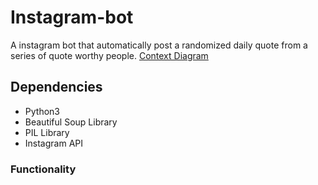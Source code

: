 # Instagram-bot
A instagram bot that automatically post a randomized daily quote from a series of quote worthy people. 
[Context Diagram](https://viewer.diagrams.net/?tags=%7B%7D&highlight=0000ff&edit=_blank&layers=1&nav=1&title=Instagram%20Bot#R5Vvfd6I4FP5rfCwHCL98rG1ntud0ZzrrnDPbfUOIyA4SF2LV%2Bev3BgKEAIpWqj3ji3ATAuR%2Bud%2B9X3SE7pbbz4m7WvxJfByNdNXfjtD9SNc1y0bwxSy73OLYZm4IktDnnSrDNPyFuVHl1nXo47TWkRIS0XBVN3okjrFHazY3Scim3m1OovpdV26AG4ap50ZN64%2FQpwv%2BFqZa2f%2FAYbAo7qypvGXpFp25IV24PtkIJvQwQncJITQ%2FWm7vcMQmr5iX%2FLpPHa3lgyU4pn0uePm6%2FrZZbX4l3zf%2FUO%2FLl63%2FV3BTTPOrG635G490K4IBJ3MC48Jj0x2fC%2Bu%2FNSkabtLMU7fQAaEVeHtStcNRwL4f43QVJi4NSeyyB%2FkGzRi%2BJ9CL3wOeNr9NfgWfqPKOOsVbZl%2FQZQQGDQ7dKAxiOPbgrXEChlec0BD8dcsblqHvs8snCYZndGfZUCqcr0gY0wwN5mRk3rOx1pTk75ENndKE%2FMR3JCIw7n1MYjbKPIwiycRnDO6Lt52%2B0EoPw9LAZIlpsoMu%2FIISFHxVIL4oNhXEkMW7LAR4FbBzOaqDcuTK8XDAfX8MDsw340BzOnDwFKZsADLnGMh8oqvPmKzYQT8kwOpZsUNvF4WxjxMEnTaLkOLpyvVYwwbiTx0qM7KGnv7TrDS43s8gYdavawrDlI7nGDD5S%2FEohNB5nG3Ufa3r44azNaPF2dpw3raH8%2FbjkkXUNncnKYmL28ySytO%2FGwCMYmVfEADjFgBIE45j%2F5YRaBX4fDddYJ%2FPmTDPzP7sUojHcWYBTijDaUGaOovIuT94PBYmWnPgHG9D%2BjdrU0x%2B9sLHZ8f3W35ZdrITTgBYIcwKI4PcFsMMCQOx0xexrRoqO9uJZ%2FJg%2Baxgv5EkSL6HmSPrxMM9Qix1kwDTg6uziSYBLuYebkhwBJz7Wn%2FgNgTxOzwzXhTBKlGTLoEwf1F%2BlZhvyAOZUtyzpYHyiWgMlAG6fO3TMa4bPTAOjp3yU5LQBQlYrvJQWSXMVn2eCFlxeP6LKd1xJLOUor44umGuizhX9%2BL8jDAss%2BiDMDTbYXgcviCEuDuhA8%2FCOuGHJNQg1ZDAkY94XqhYDah8xlQgrRbYPLkzKHUGy01l2HTSEC98%2BGBlFVDDxp710UlagE8H6TVf3GhvizBFFzKfp3iQNY%2B0Q4mNx3N5MXFBavZp5jI5CHhG0y9NuUBEYed35Wsh%2B%2BHWeqgRoaaomlajQkW3Sm68EB32j0MddNgbhW%2FKlIzrZBHJ5xzA9XIV7HPHw57XqG2hZeaYjKAv41IDXdSlzVp3CskuC%2FehR9cJvoZ4LzkY1vTEsgbhAWM%2FD9yoimaZZp2Ur50H9CYPtKhPYhEqebxasNrhOrM3Vx8hEDkdWbhQBJR93qdmLLwuzOl3IAew3HqAgkznu4bQeM6ApvcMaF3efJ%2BAVjzmPo4SJqyIUllEeyZpmHkO3c8IpWTZFtci1nNSiiciwWSfltBHmfdaNIAGEamqo35iri%2F1cVWUGnhLJv0stwHbZFBCktpKCAEvVQJ3HeBhlqChIsWpLULNbi5CpCtGcxUiTTGHcvZx0o0XuWkaevUl00%2BIKaSX%2FTLMjVaUsZ1CDFCImklCYgLqlIZjElApv%2FFd7Mxb8xvLc%2FBsfiEFpwtZ76PgmLLeaJyo4JhjiYTG76vgoObm1PUU5F1V1%2FkTtHzF703QTOPaM7JCSnjfsFVpySfpx5ohBi0oo9WTqubLBi37QwQtTY41tnFa0NKdMRQsavnRpGGBr82qVZVouiOiHa1iSvu7Jt%2FgHVTFRM0EnUtXv1O0zAPNR4%2BWTUG61YtXojoJIVM%2Fbs%2Bt3Ayxr3szBHWIJG9N1eQyH%2FWLR2fDWfOHALnmzdWSqwscJeQGCBzWocAhk8kH2A9pU69z8csPXwv1a4Jh6YfzNRtuStYrYa9D6NVy4dSDehwne3%2FUURvhnCrb0cjoX%2Frb8s%2Bz1Gbhr7X9PkvThlLfkPNe%2BbMqBmJFc%2FT9GXS5ySTV94cy5eOT4rZk%2FYxcUKyVK0%2BUG9W9biuaflqubNljRa8j3dIVxx4kJ7Y6JO3Oh5P7W7X%2BA%2BXQTXXtWqlwyBzaOUSFHyCHNprqUQuFce%2F2JLwfeJaGVf%2BjCQ8eO1ylWNC0vYis%2Fasiv7HRvk5r5Ke3BDhnKO4zTtWOUghd9A2U2KPeUe0675WK0TEC0SnS1SWYz1DbkXMh5pMBd6qubSBpoIGrLqNFqIkBq0HiLsF8%2B%2FzYgPe17UdbLRnx2faj4bT6W0w%2B6dWfi9DD%2Fw%3D%3D)


## Dependencies
- Python3 
- Beautiful Soup Library
- PIL Library
- Instagram API

### Functionality

